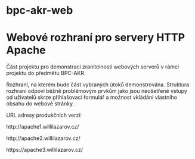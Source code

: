 # bpc-akr-web

<h1>Webové rozhraní pro servery HTTP Apache</h1>

<p>Část projektu pro demonstraci zranitelnosti webových serverů v rámci projektu do předmětu BPC-AKR.</p>

<p>Rozhraní, na kterém bude část vybraných útoků demonstrována. Struktura rozhraní odpoví běžně problémovým prvkům jako jsou neošetřené vstupy od uživatelů skrze přihlašovací formulář a možnost vkládání vlastního obsahu do webové stránky.</p>

<p>URL adresy produkčních verzí:</p>
<p>http://apache1.willilazarov.cz/</p>
<p>http://apache2.willilazarov.cz/</p>
<p>https://apache3.willilazarov.cz/</p>
